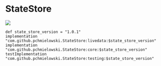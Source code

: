 # StateStore

[![](https://jitpack.io/v/pchmielowski/StateStore.svg)](https://jitpack.io/#pchmielowski/StateStore)

```
def state_store_version = "1.0.1"
implementation "com.github.pchmielowski.StateStore:livedata:$state_store_version"
implementation "com.github.pchmielowski.StateStore:core:$state_store_version"
testImplementation "com.github.pchmielowski.StateStore:testing:$state_store_version"
```
